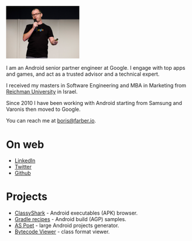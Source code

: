 
<img src="img/Header.jpg" width="200"/>

I am an Android senior partner engineer at Google. I engage with top apps and games, and act 
as a trusted advisor and a technical expert.

I received my masters in Software Engineering and MBA in Marketing from [Reichman 
University](https://www.runi.ac.il/en/) in Israel.

Since 2010 I have been working with Android starting from Samsung and Varonis then moved to Google.

You can reach me at <boris@farber.io>.

# On web
* [LinkedIn](https://www.linkedin.com/in/borisfarber/) 
* [Twitter](https://x.com/BorisFarber) 
* [Github](https://github.com/borisf) 

# Projects
* [ClassyShark](https://github.com/google/android-classyshark) - Android executables (APK) browser.
* [Gradle recipes](https://github.com/android/gradle-recipes) - Android build (AGP) samples. 
* [AS Poet](https://github.com/android/android-studio-poet) - large Android projects generator.
* [Bytecode Viewer](https://github.com/borisf/classyshark-bytecode-viewer) - class format viewer. 
